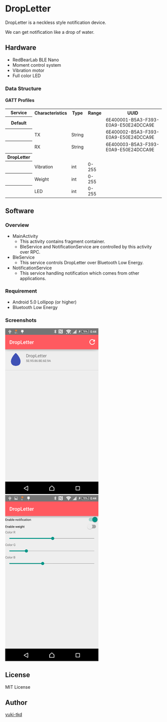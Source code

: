 DropLetter
====

DropLetter is a neckless style notification device.

We can get notification like a drop of water.

## Hardware
* RedBearLab BLE Nano
* Moment control system
* Vibration motor
* Full color LED

### Data Structure
#### GATT Profiles
  <table>
   <tr><th>Service</th><th>Characteristics</th><th>Type</th><th>Range</th><th>UUID</th></tr>
   <tr><th>Default</th><td></td><td></td><td></td><td>6E400001-B5A3-F393-E0A9-E50E24DCCA9E</td></tr>
   <tr><th></th><td>TX</td><td>String</td><td></td><td>6E400002-B5A3-F393-E0A9-E50E24DCCA9E </td></tr>
   <tr><th></th><td>RX</td><td>String</td><td></td><td>6E400003-B5A3-F393-E0A9-E50E24DCCA9E </td></tr>
   <tr><th>DropLetter</th><td></td><td></td><td></td><td></td></tr>
   <tr><th></th><td>Vibration</td><td>int</td><td>0-255</td><td></td></tr>
   <tr><th></th><td>Weight</td><td>int</td><td>0-255</td><td></td></tr>
   <tr><th></th><td>LED</td><td>int</td><td>0-255</td><td></td></tr>
  </table>

## Software
### Overview
* MainActivity
  - This activity contains fragment container.
  - BleService and NotificationService are controlled by this activity over RPC.
* BleService
  - This service controls DropLetter over Bluetooth Low Energy.
* NotificationService
  - This service handling notification which comes from other applications.

### Requirement
* Android 5.0 Lollipop (or higher)
* Bluetooth Low Energy

### Screenshots
<img src="./image/fragment_devicelist.png" width="300px">
<img src="./image/fragment_main.png" width="300px">


## License
MIT License

## Author

[yuki-tkd](https://github.com/yuki-tkd)
